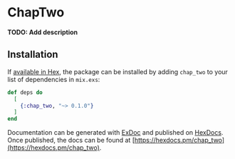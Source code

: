 # ChapTwo

**TODO: Add description**

## Installation

If [available in Hex](https://hex.pm/docs/publish), the package can be installed
by adding `chap_two` to your list of dependencies in `mix.exs`:

```elixir
def deps do
  [
    {:chap_two, "~> 0.1.0"}
  ]
end
```

Documentation can be generated with [ExDoc](https://github.com/elixir-lang/ex_doc)
and published on [HexDocs](https://hexdocs.pm). Once published, the docs can
be found at [https://hexdocs.pm/chap_two](https://hexdocs.pm/chap_two).

